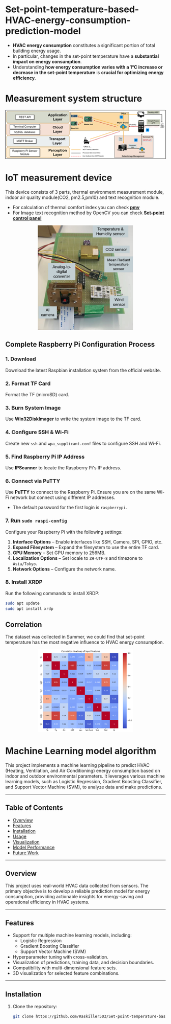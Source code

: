 # Set-point-temperature-based-HVAC-energy-consumption-prediction-model

- **HVAC energy consumption** constitutes a significant portion of total building energy usage.  
- In particular, changes in the set-point temperature have a **substantial impact on energy consumption**.  
- Understanding **how energy consumption varies with a 1°C increase or decrease in the set-point temperature** is **crucial for optimizing energy efficiency**.
# Measurement system structure
<p align="center">
  <img src="Image/Layers.png" width=700 alt="Layers">
</p>

# IoT measurement device 
This device consists of 3 parts, thermal environment measurement module, indoor air quality module(CO2, pm2.5,pm10) and text recognition module.
- For calculation of thermal comfort index you can check [**pmv**](https://github.com/Raskiller503/Thermal-comfort-tool-)
- For Image text recognition method by OpenCV you can check [**Set-point control panel**](https://github.com/Raskiller503/ImageRecognition-AC-pannel-_-OpenCV)
<p align="center">
  <img src="Image/device.png" width=300 alt="device">
</p>

## Complete Raspberry Pi Configuration Process

### 1. Download

Download the latest Raspbian installation system from the official website.

### 2. Format TF Card

Format the TF (microSD) card.

### 3. Burn System Image

Use **Win32DiskImager** to write the system image to the TF card.

### 4. Configure SSH & Wi-Fi

Create new `ssh` and `wpa_supplicant.conf` files to configure SSH and Wi-Fi.

### 5. Find Raspberry Pi IP Address

Use **IPScanner** to locate the Raspberry Pi's IP address.

### 6. Connect via PuTTY

Use **PuTTY** to connect to the Raspberry Pi. Ensure you are on the same Wi-Fi network but connect using different IP addresses.

- The default password for the first login is `raspberrypi`.

### 7. Run `sudo raspi-config`

Configure your Raspberry Pi with the following settings:

1. **Interface Options** – Enable interfaces like SSH, Camera, SPI, GPIO, etc.
2. **Expand Filesystem** – Expand the filesystem to use the entire TF card.
3. **GPU Memory** – Set GPU memory to 256MB.
4. **Localization Options** – Set locale to `ZH-UTF-8` and timezone to `Asia/Tokyo`.
5. **Network Options** – Configure the network name.

### 8. Install XRDP

Run the following commands to install XRDP:

```bash
sudo apt update
sudo apt install xrdp 
```

## Correlation
The dataset was collected in Summer, we could find that set-point temperature has the most negative influence to HVAC energy consumption.
<p align="center">
  <img src="Image/Correlation.png" width=300  alt="Correlation">
</p>

# Machine Learning model algorithm

This project implements a machine learning pipeline to predict HVAC (Heating, Ventilation, and Air Conditioning) energy consumption based on indoor and outdoor environmental parameters. It leverages various machine learning models, such as Logistic Regression, Gradient Boosting Classifier, and Support Vector Machine (SVM), to analyze data and make predictions.

---

## Table of Contents

- [Overview](#overview)
- [Features](#features)
- [Installation](#installation)
- [Usage](#usage)
- [Visualization](#visualization)
- [Model Performance](#model-performance)
- [Future Work](#future-work)

---

## Overview

This project uses real-world HVAC data collected from sensors. The primary objective is to develop a reliable prediction model for energy consumption, providing actionable insights for energy-saving and operational efficiency in HVAC systems.

---

## Features

- Support for multiple machine learning models, including:
  - Logistic Regression
  - Gradient Boosting Classifier
  - Support Vector Machine (SVM)
- Hyperparameter tuning with cross-validation.
- Visualization of predictions, training data, and decision boundaries.
- Compatibility with multi-dimensional feature sets.
- 3D visualization for selected feature combinations.

---

## Installation

1. Clone the repository:
   ```bash
   git clone https://github.com/Raskiller503/Set-point-temperature-based-AC-energy-consumption-prediction-model/blob/main/Code/Cross-Validation.py
    ```





